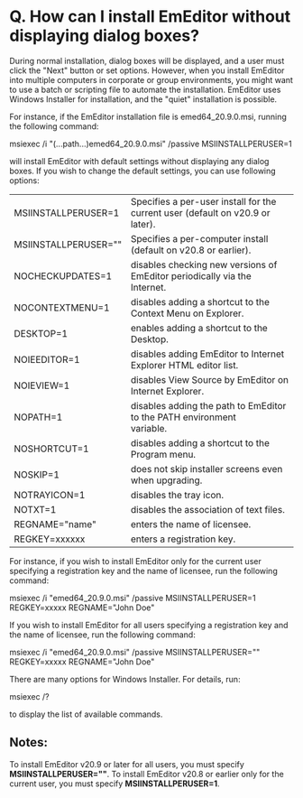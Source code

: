 # Q. How can I install EmEditor without displaying dialog boxes?

During normal installation, dialog boxes will be displayed, and a user must click the "Next" button or set options. However, when you install EmEditor into multiple computers in corporate or group environments, you might want to use a batch or
scripting file to automate the installation. EmEditor uses Windows Installer for installation, and the "quiet" installation is possible.

For instance, if the EmEditor installation file is emed64\_20.9.0.msi, running the following command:

msiexec /i "(...path...)emed64\_20.9.0.msi" /passive MSIINSTALLPERUSER=1

will install EmEditor with default settings without displaying any dialog boxes. If you wish to change the default settings, you can use following options:

|     |     |
| --- | --- |
| MSIINSTALLPERUSER=1 | Specifies a per-user install for the current user (default on v20.9 or later). |
| MSIINSTALLPERUSER="" | Specifies a per-computer install (default on v20.8 or earlier). |
| NOCHECKUPDATES=1 | disables checking new versions of EmEditor periodically via the <br> Internet. |
| NOCONTEXTMENU=1 | disables adding a shortcut to the Context Menu on Explorer. |
| DESKTOP=1 | enables adding a shortcut to the Desktop. |
| NOIEEDITOR=1 | disables adding EmEditor to Internet Explorer HTML editor list. |
| NOIEVIEW=1 | disables View Source by EmEditor on Internet Explorer. |
| NOPATH=1 | disables adding the path to EmEditor to the PATH environment <br> variable. |
| NOSHORTCUT=1 | disables adding a shortcut to the Program menu. |
| NOSKIP=1 | does not skip installer screens even when upgrading. |
| NOTRAYICON=1 | disables the tray icon. |
| NOTXT=1 | disables the association of text files. |
| REGNAME="name" | enters the name of licensee. |
| REGKEY=xxxxxx | enters a registration key. |

For instance, if you wish to install EmEditor only for the current user specifying a registration key and the name of licensee, run the following command:

msiexec /i "emed64\_20.9.0.msi" /passive MSIINSTALLPERUSER=1 REGKEY=xxxxx REGNAME="John Doe"

If you wish to install EmEditor for all users specifying a registration key and the name of licensee, run the following command:

msiexec /i "emed64\_20.9.0.msi" /passive MSIINSTALLPERUSER="" REGKEY=xxxxx REGNAME="John Doe"

There are many options for Windows Installer. For details, run:

msiexec /?

to display the list of available commands.

## Notes:

To install EmEditor v20.9 or later for all users, you must specify **MSIINSTALLPERUSER=""**. To install EmEditor v20.8 or earlier only for the current user, you must specify **MSIINSTALLPERUSER=1**.
